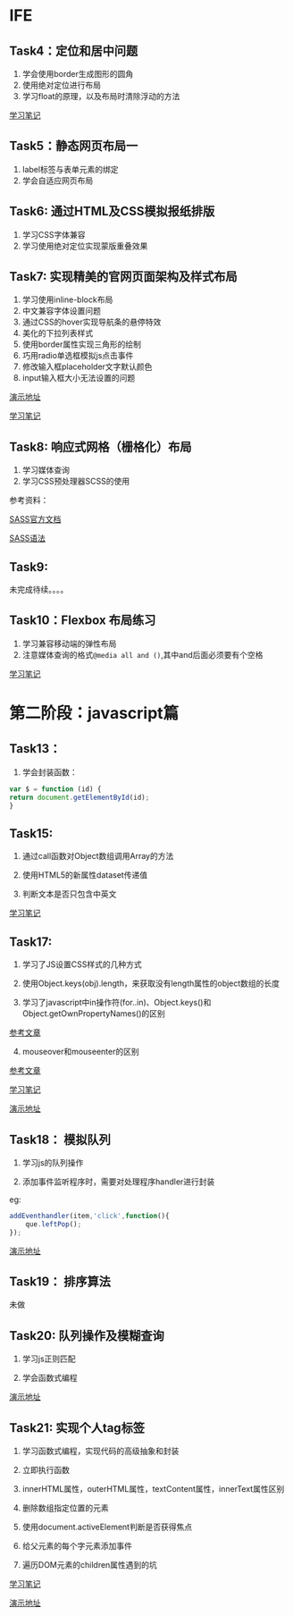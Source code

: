 # IFE

## Task4：定位和居中问题

1. 学会使用border生成图形的圆角
2. 使用绝对定位进行布局
3. 学习float的原理，以及布局时清除浮动的方法


[学习笔记](https://github.com/fyuanfen/IFE/blob/master/1-4/task4.md)

## Task5：静态网页布局一

1. label标签与表单元素的绑定
2. 学会自适应网页布局

## Task6: 通过HTML及CSS模拟报纸排版

1. 学习CSS字体兼容
2. 学习使用绝对定位实现蒙版重叠效果


## Task7: 实现精美的官网页面架构及样式布局

1. 学习使用inline-block布局
2. 中文兼容字体设置问题
3. 通过CSS的hover实现导航条的悬停特效
4. 美化的下拉列表样式
5. 使用border属性实现三角形的绘制
6. 巧用radio单选框模拟js点击事件
7. 修改输入框placeholder文字默认颜色
8. input输入框大小无法设置的问题

[演示地址](http://www.zyy1217.com/project/task7/)

[学习笔记](https://github.com/fyuanfen/IFE/blob/master/1-7/task7.md)

## Task8: 响应式网格（栅格化）布局

1. 学习媒体查询
2. 学习CSS预处理器SCSS的使用

参考资料：

[SASS官方文档](http://sass-lang.com/documentation/file.SASS_REFERENCE.html)

[SASS语法](http://www.w3cplus.com/sassguide/syntax.html)

## Task9:

未完成待续。。。。


## Task10：Flexbox 布局练习

1. 学习兼容移动端的弹性布局
2. 注意媒体查询的格式`@media all and ()`,其中and后面必须要有个空格

[学习笔记](https://github.com/fyuanfen/IFE/blob/master/1-10/task10.md)

# 第二阶段：javascript篇


## Task13：
 
1. 学会封装函数：
```javascript
var $ = function (id) {
return document.getElementById(id);
}
```


## Task15:
1. 通过call函数对Object数组调用Array的方法

2. 使用HTML5的新属性dataset传递值
 
3. 判断文本是否只包含中英文

[学习笔记](https://github.com/fyuanfen/IFE/blob/master/2-15/task15.md) 


## Task17:

1. 学习了JS设置CSS样式的几种方式

2. 使用Object.keys(obj).length，来获取没有length属性的object数组的长度
   
3. 学习了javascript中in操作符(for..in)、Object.keys()和Object.getOwnPropertyNames()的区别
  
[参考文章](http://www.cnblogs.com/wujie520303/p/4931384.html?utm_source=tuicool&utm_medium=referral)

4. mouseover和mouseenter的区别

 
[参考文章](http://www.cnblogs.com/kingwell/archive/2012/09/09/2677258.html)

 
[学习笔记](https://github.com/fyuanfen/IFE/blob/master/2-17/task17.md)


[演示地址](http://zyy1217.com/project/task17/)


## Task18： 模拟队列

1. 学习js的队列操作

2. 添加事件监听程序时，需要对处理程序handler进行封装


eg:

```javascript
addEventhandler(item,'click',function(){
	que.leftPop();
});
```

[演示地址](http://www.zyy1217.com/project/task18)

## Task19： 排序算法
未做

## Task20: 队列操作及模糊查询
1. 学习js正则匹配

2. 学会函数式编程

[演示地址](http://www.zyy1217.com/project/task20)

## Task21: 实现个人tag标签

1. 学习函数式编程，实现代码的高级抽象和封装

2. 立即执行函数

3. innerHTML属性，outerHTML属性，textContent属性，innerText属性区别

4. 删除数组指定位置的元素

5. 使用document.activeElement判断是否获得焦点

6. 给父元素的每个字元素添加事件

7. 遍历DOM元素的children属性遇到的坑

[学习笔记]()

[演示地址](http://www.zyy1217.com/project/task21)
